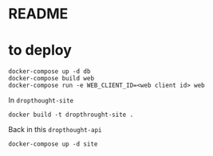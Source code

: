 # README

# to deploy
```
docker-compose up -d db
docker-compose build web
docker-compose run -e WEB_CLIENT_ID=<web client id> web
```
In `dropthought-site`
```
docker build -t dropthrought-site .
```

Back in this `dropthought-api`
```
docker-compose up -d site
```
